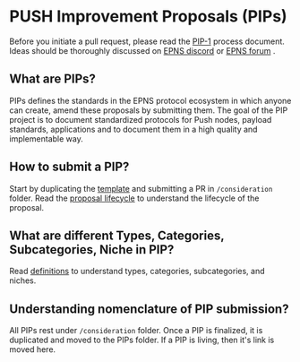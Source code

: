 # PUSH Improvement Proposals (PIPs)
Before you initiate a pull request, please read the [PIP-1](./PIPs/pip-1-workflow-index.md) process document. Ideas should be thoroughly discussed on [EPNS discord](https://discord.gg/YVPB99F9W5) or [EPNS forum](https://gov.epns.io/c/general-discussions/18) .

## What are PIPs?

PIPs defines the standards in the EPNS protocol ecosystem in which anyone can create, amend these proposals by submitting them. The goal of the PIP project is to document standardized protocols for Push nodes, payload standards, applications and to document them in a high quality and implementable way.

## How to submit a PIP?

Start by duplicating the [template](../pip-template.md) and submitting a PR in <code>/consideration</code> folder. Read the [proposal lifecycle](../pip-lifecycle.md) to understand the lifecycle of the proposal.

## What are different Types, Categories, Subcategories, Niche in PIP?
Read [definitions](../definitions) to understand types, categories, subcategories, and niches.

## Understanding nomenclature of PIP submission?
All PIPs rest under <code>/consideration</code> folder. Once a PIP is finalized, it is duplicated and moved to the PIPs folder. If a PIP is living, then it's link is moved here.
